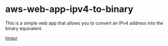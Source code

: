 # aws-web-app-ipv4-to-binary
This is a simple web app that allows you to convert an IPv4 address into the binary equivalent. 

[Imgur](https://i.imgur.com/fgs21vc.gifv)